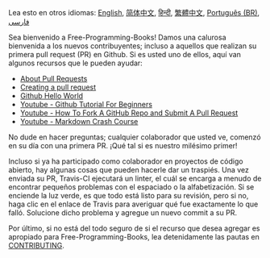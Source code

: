 Lea esto en otros idiomas: [English](HOWTO.md), [简体中文](HOWTO-zh.md), [हिन्दी](HOWTO-hi.md), [繁體中文](HOWTO-zh-TW.md), [Português (BR)](HOWTO.pt_BR.md), [فارسی](HOWTO-fa_IR.md)

Sea bienvenido a Free-Programming-Books! Damos una calurosa bienvenida a los nuevos contribuyentes; incluso a aquellos que realizan su primera pull request (PR) en Github. Si es usted uno de ellos, aquí van algunos recursos que le pueden ayudar:

* [About Pull Requests](https://help.github.com/articles/about-pull-requests/)
* [Creating a pull request](https://docs.github.com/en/free-pro-team@latest/github/collaborating-with-issues-and-pull-requests/creating-a-pull-request)
* [Github Hello World](https://guides.github.com/activities/hello-world/)
* [Youtube - Github Tutorial For Beginners](https://www.youtube.com/watch?v=0fKg7e37bQE)
* [Youtube - How To Fork A GitHub Repo and Submit A Pull Request](https://www.youtube.com/watch?v=G1I3HF4YWEw)
* [Youtube - Markdown Crash Course](https://www.youtube.com/watch?v=HUBNt18RFbo)


No dude en hacer preguntas; cualquier colaborador que usted ve, comenzó en su día con una primera PR. ¡Qué tal si es nuestro milésimo primer!

Incluso si ya ha participado como colaborador en proyectos de código abierto, hay algunas cosas que pueden hacerle dar un traspiés. Una vez enviada su PR, Travis-CI ejecutará un linter, el cuál se encarga a menudo de encontrar pequeños problemas con el espaciado o la alfabetización. Si se enciende la luz verde, es que todo está listo para su revisión, pero si no, haga clic en el enlace de Travis para averiguar qué fue exactamente lo que falló. Solucione dicho problema y agregue un nuevo commit a su PR.

Por último, si no está del todo seguro de si el recurso que desea agregar es apropiado para Free-Programming-Books, lea detenidamente las pautas en [CONTRIBUTING](/CONTRIBUTING-es.md).
